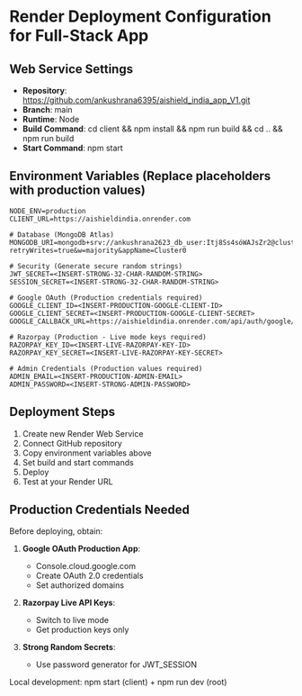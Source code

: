 # Render Deployment Configuration for Full-Stack App

## Web Service Settings
- **Repository**: https://github.com/ankushrana6395/aishield_india_app_V1.git
- **Branch**: main
- **Runtime**: Node
- **Build Command**: cd client && npm install && npm run build && cd .. && npm run build
- **Start Command**: npm start

## Environment Variables (Replace placeholders with production values)

```
NODE_ENV=production
CLIENT_URL=https://aishieldindia.onrender.com

# Database (MongoDB Atlas)
MONGODB_URI=mongodb+srv://ankushrana2623_db_user:Itj8Ss4sóWAJsZr2@cluster0.ec2f1es.mongodb.net/?retryWrites=true&w=majority&appName=Cluster0

# Security (Generate secure random strings)
JWT_SECRET=<INSERT-STRONG-32-CHAR-RANDOM-STRING>
SESSION_SECRET=<INSERT-STRONG-32-CHAR-RANDOM-STRING>

# Google OAuth (Production credentials required)
GOOGLE_CLIENT_ID=<INSERT-PRODUCTION-GOOGLE-CLIENT-ID>
GOOGLE_CLIENT_SECRET=<INSERT-PRODUCTION-GOOGLE-CLIENT-SECRET>
GOOGLE_CALLBACK_URL=https://aishieldindia.onrender.com/api/auth/google/callback

# Razorpay (Production - Live mode keys required)
RAZORPAY_KEY_ID=<INSERT-LIVE-RAZORPAY-KEY-ID>
RAZORPAY_KEY_SECRET=<INSERT-LIVE-RAZORPAY-KEY-SECRET>

# Admin Credentials (Production values required)
ADMIN_EMAIL=<INSERT-PRODUCTION-ADMIN-EMAIL>
ADMIN_PASSWORD=<INSERT-STRONG-ADMIN-PASSWORD>
```

## Deployment Steps

1. Create new Render Web Service
2. Connect GitHub repository
3. Copy environment variables above
4. Set build and start commands
5. Deploy
6. Test at your Render URL

## Production Credentials Needed

Before deploying, obtain:

1. **Google OAuth Production App**:
   - Console.cloud.google.com
   - Create OAuth 2.0 credentials
   - Set authorized domains

2. **Razorpay Live API Keys**:
   - Switch to live mode
   - Get production keys only

3. **Strong Random Secrets**:
   - Use password generator for JWT_SESSION

Local development: npm start (client) + npm run dev (root)
